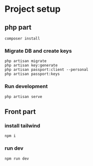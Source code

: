 

# Project setup

## php part
```
composer install
```

### Migrate DB and create keys

```
php artisan migrate
php artisan key:generate
php artisan passport:client --personal
php artisan passport:keys
```

### Run development

```
php artisan serve
```

## Front part

### install tailwind

```
npm i
```

### run dev

```
npm run dev
```